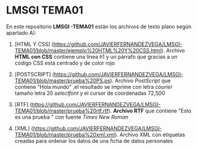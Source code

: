 # LMSGI TEMA01

En este repositorio **LMSGI -TEMA01** están los archivos de texto plano  según apartado A):

1. [HTML Y CSS] (https://github.com/JAVIERFERNANDEZVEGA/LMSGI-TEMA01/blob/master/ejemplo%20HTML%20Y%20CSS.html). 
Archivo **HTML con CSS** contiene una línea h1 y un párrafo que gracias a un código CSS está centrado y de color rojo

2. [POSTSCRIPT] (https://github.com/JAVIERFERNANDEZVEGA/LMSGI-TEMA01/blob/master/prueba%20PS.ps).
Archivo *PostScript* que contiene "Hola mundo" ,el resultado se imprime con letra *courier* tamaño letra 20 *selectfont* y el cursor de coordenadas 72,500
3. [RTF] (https://github.com/JAVIERFERNANDEZVEGA/LMSGI-TEMA01/blob/master/prueba%20rtf.rtf).
**Archivo RTF** que contiene "Esto es una prueba " con fuente *Times New Roman*
4. [XML] (https://github.com/JAVIERFERNANDEZVEGA/LMSGI-TEMA01/blob/master/prueba%20xml.xml).
Archivo XML con etiquetas creadas para ordenar los datos  de una ficha de datos personales
